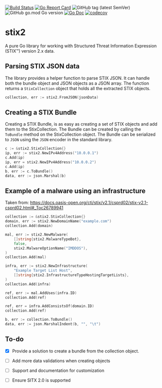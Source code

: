 [![Build Status](https://travis-ci.com/TcM1911/stix2.svg?branch=master)](https://travis-ci.com/TcM1911/stix2)
[![Go Report Card](https://goreportcard.com/badge/github.com/TcM1911/stix2)](https://goreportcard.com/report/github.com/TcM1911/stix2)
![GitHub tag (latest SemVer)](https://img.shields.io/github/v/tag/TcM1911/stix2?label=Latest)
![GitHub go.mod Go version](https://img.shields.io/github/go-mod/go-version/TcM1911/stix2)
[![Go Doc](https://img.shields.io/badge/godoc-reference-blue.svg?style=flat-square)](http://godoc.org/github.com/TcM1911/stix2)
[![codecov](https://codecov.io/gh/TcM1911/stix2/branch/master/graph/badge.svg)](https://codecov.io/gh/TcM1911/stix2)

# stix2
A pure Go library for working with Structured Threat Information Expression
(STIX™) version 2.x data.

## Parsing STIX JSON data

The library provides a helper function to parse STIX JSON. It can handle
both the bundle object and JSON objects as a JSON array. The function returns
a `StixCollection` object that holds all the extracted STIX objects.

```go
collection, err := stix2.FromJSON(jsonData)
```

## Creating a STIX Bundle

Creating a STIX Bundle, is as easy as creating a set of STIX objects and add
them to the StixCollection. The Bundle can be created by calling the `ToBundle`
method on the StixCollection object. The Bundle can be serialized to `JSON`
using the `JSON` encoder in the standard library.

```go
c := &stix2.StixCollection{}
ip, err := stix2.NewIPv4Address("10.0.0.1")
c.Add(ip)
ip, err = stix2.NewIPv4Address("10.0.0.2")
c.Add(ip)
b, err := c.ToBundle()
data, err := json.Marshal(b)
```


## Example of a malware using an infrastructure
Taken from: https://docs.oasis-open.org/cti/stix/v2.1/csprd02/stix-v2.1-csprd02.html#_Toc26789941

```go
collection := &stix2.StixCollection{}
domain, err := stix2.NewDomainName("example.com")
collection.Add(domain)

mal, err := stix2.NewMalware(
	[]string{stix2.MalwareTypeBot},
	false,
	stix2.MalwareOptionName("IMDDOS"),
)
collection.Add(mal)

infra, err := stix2.NewInfrastructure(
	"Example Target List Host",
	[]string{stix2.InfrastructureTypeHostingTargetLists},
)
collection.Add(infra)

ref, err := mal.AddUses(infra.ID)
collection.Add(ref)

ref, err = infra.AddConsistsOf(domain.ID)
collection.Add(ref)

b, err := collection.ToBundle()
data, err := json.MarshalIndent(b, "", "\t")
```

## To-do

- [x] Provide a solution to create a bundle from the collection object.
- [ ] Add more data validations when creating objects
- [ ] Support and documentation for customization
- [ ] Ensure SITX 2.0 is supported


